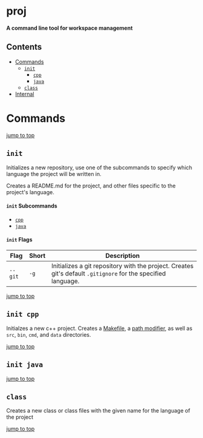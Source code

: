 # proj

**A command line tool for workspace management**

## Contents
* [Commands](#commands)
  * [`init`](#init)
    * [`cpp`](#init-cpp)
    * [`java`](#init-java)
  * [`class`](#class)
* [Internal](docs/internal.md)

# Commands

[jump to top](#proj)

## `init`

Initializes a new repository, use one of the subcommands to specify which language the 
project will be written in.

Creates a README.md for the project, and other files specific to the project's language.

#### `init` Subcommands

* [`cpp`](#init-cpp)
* [`java`](#init-java)

#### `init` Flags

|Flag|Short|Description|
|---|---|---|
|`--git`|`-g`|Initializes a git repository with the project. Creates git's default `.gitignore` for the specified language.|

[jump to top](#proj)

## `init cpp`


Initialzes a new c++ project. Creates a [Makefile](path/to/cpp-Makefile), a [path modifier](path/to/path-cpp.sh), as well as `src`, `bin`, `cmd`, and `data` directories.

[jump to top](#proj)

## `init java`

[jump to top](#proj)

## `class`

Creates a new class or class files with the given name for the language of the project

[jump to top](#proj)

